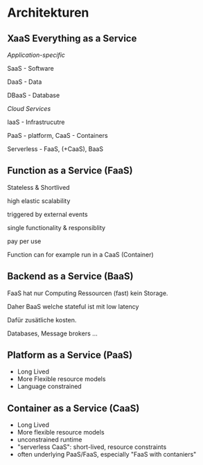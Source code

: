 # Architekturen

## XaaS Everything as a Service

*Application-specific*

SaaS - Software

DaaS - Data

DBaaS - Database

*Cloud Services*

IaaS - Infrastrucutre

PaaS - platform, CaaS  - Containers

Serverless - FaaS, (+CaaS), BaaS

## Function as a Service (FaaS)

Stateless & Shortlived

high elastic scalability

triggered by external events

single functionality & responsiblity

pay per use

Function can for example run in a CaaS (Container)

## Backend as a Service (BaaS)

FaaS hat nur Computing Ressourcen (fast) kein Storage.

Daher BaaS welche stateful ist mit low latency

Dafür zusätliche kosten.

Databases, Message brokers …

## Platform as a Service (PaaS)

- Long Lived
- More Flexible resource models
- Language constrained


## Container as a Service (CaaS)

- Long Lived
- More flexible resource models
- unconstrained runtime
- "serverless CaaS": short-lived, resource constraints
- often underlying PaaS/FaaS, especially "FaaS with contaniers"